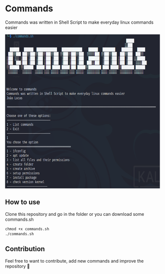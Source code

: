 # Commands

Commands was written in Shell Script to make everyday linux commands easier

<img src="https://github.com/heroesofcode/Commands/blob/main/sample.png" width="650px" height="500px">

## How to use

Clone this repository and go in the folder or you can download some commands.sh

```shell
chmod +x commands.sh
./commands.sh
```

## Contribution

Feel free to want to contribute, add new commands and improve the repository :rocket:
